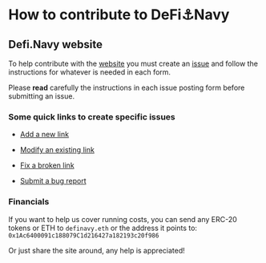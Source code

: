 # How to contribute to DeFi⚓Navy

## Defi.Navy website

To help contribute with the [website](https://defi.navy) you must create an [issue](https://github.com/DefiNavy/contributions/issues) and follow the instructions for whatever is needed in each form. 

Please **read** carefully the instructions in each issue posting form before submitting an issue.

### Some quick links to create specific issues

- [Add a new link](https://github.com/DefiNavy/website-contributions/issues/new?assignees=dreth&labels=add+link&template=ADD-LINK.yml&title=%5BAdd%5D%3A+)

- [Modify an existing link](https://github.com/DefiNavy/website-contributions/issues/new?assignees=dreth&labels=modify+or+update+link&template=MODIFY-LINK.yml&title=%5BModify%5D%3A+)

- [Fix a broken link](https://github.com/DefiNavy/website-contributions/issues/new?assignees=dreth&labels=broken+link&template=BROKEN-LINK.yml&title=%5BBroken%5D%3A+)

- [Submit a bug report](https://github.com/DefiNavy/website-contributions/issues/new?assignees=dreth&labels=bug&template=bug_report.md&title=%5BBug%5D%3A+)

### Financials

If you want to help us cover running costs, you can send any ERC-20 tokens or ETH to `definavy.eth` or the address it points to: `0x1Ac6400091c188079C1d216427a182193c20f986`

Or just share the site around, any help is appreciated!
